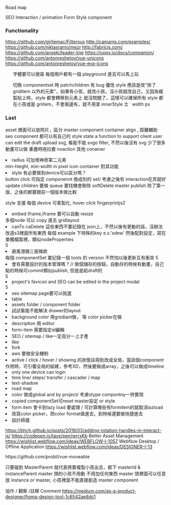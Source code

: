 Road map

SEO
Interaction / animation
Form
Style component

### Functionality

https://github.com/girliemac/Filterous
http://camanjs.com/examples/
https://github.com/niklasramo/mezr
http://fabricjs.com/
https://github.com/anseki/leader-line
https://uppy.io/docs/companion/
https://github.com/antonreshetov/vue-unicons
https://github.com/antonreshetov/vue-eva-icons

<ol>
字體要可以搜尋
每個用戶都有一個 playground 進去可以馬上玩

切換 componentset 時 patchchildren 有 bug
優改 style 應該是改"除了 griditem 以外的元素"，如果有小孩，就改小孩，沒小孩就改自己，又因為複製貼上時，style 都會轉移到元素上 就沒問題了，這樣可以確保所有 style 都在小孩或是 griitem，不會兩邊有，就不用拿 innerStyle ㄊ ˙
width px

</ol>

### Last

asset 裡面可以放照片，區分 master component
container align , 距離輔助
seo
component 都可以有自己的 style state
a function to support client user can edit the draft
upload svg, 看能不能 svgo filter, 不然以後沒有 svg 少了很多動畫可以做
重疊時拖拉要 noaction 其他 conainer

<li>radius 可加增神奇第二元素</li>
min-hieght, min-width in pixel
icon
container 對其功能

<li>style 有必要做到device可以區分嗎？</li>
button click 可指定 componennt 換成別的 set/ 考慮之後有 interaction在弄就好
update children 要做 queue
要找機會刪除 softDelete master
publish 除了第一版，之後的都要跟前一個版本做比較

style 支援 每個 device 可客製化, hover click
fingerprintjs2

<li>embed iframe,iframe 要可以自動 resize</li>
多個node 可以 copy 進去 gridlayout
<li>canTo caDelete 這些東西不要記錄在 json上，不然以後有更動的話，沒辦法改道s3裡面所有東西 每個 example 下特殊的key e.x.'sdew' 然後配對設定，寫在單獨檔案裡，類似nodeProperties</li>
5<li>避風港跟三振條款</li>
每個 componentSet 要記錄一個 tools 的 version 不然怕以後更新互有衝突
5<li>會有需要設計的版本管理嗎 ? // 做個儲存的按鈕，自動存的時候有動畫，自己點的時候可commit類似publish, 但是是給draft的</li>
5<li>project's favicon and SEO can be edited in the project modal</li>
5<li>seo sitemap page要可以挑選</li>
<li>table</li>
<li>assets folder / component folder</li>
<li>試試看能不能解決 drawer的layout</li>
<li>background color 用grediant做， 等 color picker在做</li>
<li>description 用 editor</li>
<li>form-item 需要指定el編輯</li>
<li>SEO / sitemap / like一定高分一上才產</li>
<li>like</li>
<li>fork</li>
<li>aws 要做安全機制</li>
<li>active / click / hover / showing 的狀態註冊到改成全局，當該個component作用時，可引響全局的組建，參考XD，然後要做成array，之後可以做成timeline</li>
<li>only one device can login</li>
<li>time line/ steps/ transfer / cascader / map </li>
<li>text-shadow</li>
<li>road map</li>
<li>color 做成global and by project/ 考慮stype compontny一併實現</li>
<li>copied componentSet可reset master設定 or style</li>
<li>form item 會卡到lazy load 要處理 / 可計算哪些有formitem的就取消lazload</li>
<li>改寫color picker，把color format做進去，到時候還要做快捷進去</li>
<li>設計師牆</li>

https://bhch.github.io/posts/2019/03/adding-rotation-handles-in-interact-js/
https://codepen.io/taye/pen/wrrxKb
Better Asset Management https://wishlist.webflow.com/ideas/WEBFLOW-I-1057
Webflow Desktop / Offline Application https://wishlist.webflow.com/ideas/DESIGNER-I-13

</ol>
https://github.com/probil/vue-moveable

只要碰到 MasterParent 就代表將要複製小孩出去，都下 masterId & instanceParent
master 頭的小孩不用動 不用加任何東西
master 頭裡面可以任意放 instance or master,
小孩裡面不能直接創造 master component

協作 / 觀察 /註釋 Comment
https://medium.com/as-a-product-designer/figma-design-tool-1c6542ae8dc1
